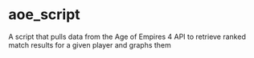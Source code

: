 # aoe_script
A script that pulls data from the Age of Empires 4 API to retrieve ranked match results for a given player and graphs them
